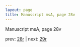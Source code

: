 ```yaml
---
layout: page
title: Manuscript msA, page 28v
---
```


Manuscript msA, page 28v

prev:  [28r](../28r) | next:  [29r](../29r)